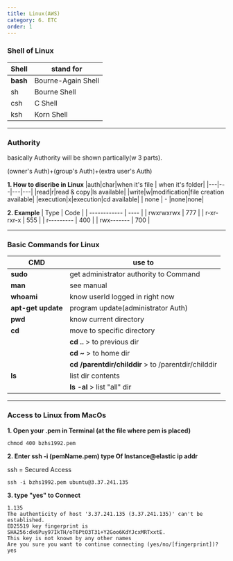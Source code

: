 ```yaml
---
title: Linux(AWS)
category: 6. ETC
order: 1
---
```

### Shell of Linux

| Shell| stand for |
| ------------ |----------|
| **bash** | Bourne-Again Shell  |
|   sh | Bourne Shell  |
| csh | C Shell  |
| ksh | Korn Shell  |

---
### Authority

basically Authority will be shown partically(w 3 parts). 

(owner's Auth)+(group's Auth)+(extra user's Auth)

**1. How to discribe in Linux**
|auth|char|when it's file | when it's folder|
|---|---|---|---|
|read|r|read & copy|ls available|
|write|w|modification|file creation available|
|execution|x|execution|cd available|
| none | - |none|none|


**2. Example**
| Type    | Code |
| ------------ | ---- |
| rwxrwxrwx    | 777  |
| r-xr-rxr-x   | 555  |
| r---------  | 400  |
| rwx-------  | 700  |


---


### Basic Commands for Linux


| CMD| use to |
| ------------ |----------|
| **sudo** | get administrator authority to Command |
| **man** | see manual |
| **whoami** | know userId logged in right now  |
| **apt-get update** | program update(administrator Auth)  |
| **pwd** | know current directory  |
| **cd** | move to specific directory 
|       |**cd ..** > to previous dir  |
|        |**cd ~** > to home dir  |
|        |**cd /parentdir/childdir** > to /parentdir/childdir  |
| **ls** | list dir contents  |
|        |**ls -al** > list "all" dir |

---


### Access to Linux from MacOs

**1. Open your .pem in Terminal (at the file where pem is placed)**


```
chmod 400 bzhs1992.pem
```
**2. Enter ssh -i (pemName.pem) type Of Instance@elastic ip addr**

ssh = Secured Access
```
ssh -i bzhs1992.pem ubuntu@3.37.241.135
```
**3. type "yes" to Connect**
```
1.135
The authenticity of host '3.37.241.135 (3.37.241.135)' can't be established.
ED25519 key fingerprint is SHA256:dk6Puy97IkTH/oT6PtO3T31+Y2Goo6KdYJcxMRTxxtE.
This key is not known by any other names
Are you sure you want to continue connecting (yes/no/[fingerprint])? yes
```